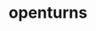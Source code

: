 ---
title: "openturns"
layout: cache
categories: [package, develop]
meta: {"versions": ["1.20"], "compilers": ["gcc@=11.4.0", "gcc@=9.4.0", "oneapi@=2024.0.0"], "oss": ["ubuntu20.04", "ubuntu22.04"], "platforms": ["linux"], "targets": ["neoverse_v1", "neoverse_v2", "ppc64le", "x86_64_v3"], "stacks": ["e4s", "e4s-neoverse-v2", "e4s-neoverse_v1", "e4s-oneapi", "e4s-power", "root"], "num_specs": 67, "num_specs_by_stack": {"e4s-power": 14, "root": 67, "e4s-neoverse_v1": 15, "e4s-neoverse-v2": 10, "e4s": 14, "e4s-oneapi": 14}}
spec_details: [{"hash": "if3gsmvnlcxvos63ymm4ghvmxkyxm2ez", "compiler": "gcc@=9.4.0", "versions": ["1.20"], "os": "ubuntu20.04", "platform": "linux", "target": "ppc64le", "variants": ["build_system=cmake", "build_type=Release", "generator=make", "~ipo", "~libxml2", "+python"], "stacks": ["e4s-power", "root"], "size": "-", "tarball": "https://binaries.spack.io/develop/build_cache/linux-ubuntu20.04-ppc64le/gcc-9.4.0/openturns-1.20/linux-ubuntu20.04-ppc64le-gcc-9.4.0-openturns-1.20-if3gsmvnlcxvos63ymm4ghvmxkyxm2ez.spack"}, {"hash": "pm6csdtxxmyjcfnydjwxhwgb4dzqac5q", "compiler": "gcc@=9.4.0", "versions": ["1.20"], "os": "ubuntu20.04", "platform": "linux", "target": "ppc64le", "variants": ["build_system=cmake", "build_type=Release", "generator=make", "~ipo", "~libxml2", "+python"], "stacks": ["e4s-power", "root"], "size": "-", "tarball": "https://binaries.spack.io/develop/build_cache/linux-ubuntu20.04-ppc64le/gcc-9.4.0/openturns-1.20/linux-ubuntu20.04-ppc64le-gcc-9.4.0-openturns-1.20-pm6csdtxxmyjcfnydjwxhwgb4dzqac5q.spack"}, {"hash": "rc3ybpnajm2y3bs7ln4yitsgsy5tw3hq", "compiler": "gcc@=9.4.0", "versions": ["1.20"], "os": "ubuntu20.04", "platform": "linux", "target": "ppc64le", "variants": ["build_system=cmake", "build_type=Release", "generator=make", "~ipo", "~libxml2", "+python"], "stacks": ["e4s-power", "root"], "size": "-", "tarball": "https://binaries.spack.io/develop/build_cache/linux-ubuntu20.04-ppc64le/gcc-9.4.0/openturns-1.20/linux-ubuntu20.04-ppc64le-gcc-9.4.0-openturns-1.20-rc3ybpnajm2y3bs7ln4yitsgsy5tw3hq.spack"}, {"hash": "7odl6vrgvkfkajgrneure5eqn5egyk63", "compiler": "gcc@=9.4.0", "versions": ["1.20"], "os": "ubuntu20.04", "platform": "linux", "target": "ppc64le", "variants": ["build_system=cmake", "build_type=Release", "generator=make", "~ipo", "~libxml2", "+python"], "stacks": ["e4s-power", "root"], "size": "-", "tarball": "https://binaries.spack.io/develop/build_cache/linux-ubuntu20.04-ppc64le/gcc-9.4.0/openturns-1.20/linux-ubuntu20.04-ppc64le-gcc-9.4.0-openturns-1.20-7odl6vrgvkfkajgrneure5eqn5egyk63.spack"}, {"hash": "jzluci522bb6bfh3zmbwvg3ioi5x4xou", "compiler": "gcc@=9.4.0", "versions": ["1.20"], "os": "ubuntu20.04", "platform": "linux", "target": "ppc64le", "variants": ["build_system=cmake", "build_type=Release", "generator=make", "~ipo", "~libxml2", "+python"], "stacks": ["e4s-power", "root"], "size": "-", "tarball": "https://binaries.spack.io/develop/build_cache/linux-ubuntu20.04-ppc64le/gcc-9.4.0/openturns-1.20/linux-ubuntu20.04-ppc64le-gcc-9.4.0-openturns-1.20-jzluci522bb6bfh3zmbwvg3ioi5x4xou.spack"}, {"hash": "frtk57jej245qqxu6fzbfxh6jdhorkri", "compiler": "gcc@=9.4.0", "versions": ["1.20"], "os": "ubuntu20.04", "platform": "linux", "target": "ppc64le", "variants": ["build_system=cmake", "build_type=Release", "generator=make", "~ipo", "~libxml2", "+python"], "stacks": ["e4s-power", "root"], "size": "-", "tarball": "https://binaries.spack.io/develop/build_cache/linux-ubuntu20.04-ppc64le/gcc-9.4.0/openturns-1.20/linux-ubuntu20.04-ppc64le-gcc-9.4.0-openturns-1.20-frtk57jej245qqxu6fzbfxh6jdhorkri.spack"}, {"hash": "73mihtzo2t4ddh65pbwdjx7kdhwzxsfx", "compiler": "gcc@=9.4.0", "versions": ["1.20"], "os": "ubuntu20.04", "platform": "linux", "target": "ppc64le", "variants": ["build_system=cmake", "build_type=Release", "generator=make", "~ipo", "~libxml2", "+python"], "stacks": ["e4s-power", "root"], "size": "-", "tarball": "https://binaries.spack.io/develop/build_cache/linux-ubuntu20.04-ppc64le/gcc-9.4.0/openturns-1.20/linux-ubuntu20.04-ppc64le-gcc-9.4.0-openturns-1.20-73mihtzo2t4ddh65pbwdjx7kdhwzxsfx.spack"}, {"hash": "xhbxeeiwbubo5vyhrrpfxy72sui2hebm", "compiler": "gcc@=9.4.0", "versions": ["1.20"], "os": "ubuntu20.04", "platform": "linux", "target": "ppc64le", "variants": ["build_system=cmake", "build_type=Release", "generator=make", "~ipo", "~libxml2", "+python"], "stacks": ["e4s-power", "root"], "size": "-", "tarball": "https://binaries.spack.io/develop/build_cache/linux-ubuntu20.04-ppc64le/gcc-9.4.0/openturns-1.20/linux-ubuntu20.04-ppc64le-gcc-9.4.0-openturns-1.20-xhbxeeiwbubo5vyhrrpfxy72sui2hebm.spack"}, {"hash": "5aze5oodjavpebqkomn4y3uu7tqpbb2m", "compiler": "gcc@=9.4.0", "versions": ["1.20"], "os": "ubuntu20.04", "platform": "linux", "target": "ppc64le", "variants": ["build_system=cmake", "build_type=Release", "generator=make", "~ipo", "~libxml2", "+python"], "stacks": ["e4s-power", "root"], "size": "-", "tarball": "https://binaries.spack.io/develop/build_cache/linux-ubuntu20.04-ppc64le/gcc-9.4.0/openturns-1.20/linux-ubuntu20.04-ppc64le-gcc-9.4.0-openturns-1.20-5aze5oodjavpebqkomn4y3uu7tqpbb2m.spack"}, {"hash": "6u5vgsfqxxmc5tm4juzqmc2ctn5kvqqq", "compiler": "gcc@=9.4.0", "versions": ["1.20"], "os": "ubuntu20.04", "platform": "linux", "target": "ppc64le", "variants": ["build_system=cmake", "build_type=Release", "generator=make", "~ipo", "~libxml2", "+python"], "stacks": ["e4s-power", "root"], "size": "-", "tarball": "https://binaries.spack.io/develop/build_cache/linux-ubuntu20.04-ppc64le/gcc-9.4.0/openturns-1.20/linux-ubuntu20.04-ppc64le-gcc-9.4.0-openturns-1.20-6u5vgsfqxxmc5tm4juzqmc2ctn5kvqqq.spack"}, {"hash": "5fvf2omsxjp3gwndiivm2bahwgkfnoma", "compiler": "gcc@=9.4.0", "versions": ["1.20"], "os": "ubuntu20.04", "platform": "linux", "target": "ppc64le", "variants": ["build_system=cmake", "build_type=Release", "generator=make", "~ipo", "~libxml2", "+python"], "stacks": ["e4s-power", "root"], "size": "-", "tarball": "https://binaries.spack.io/develop/build_cache/linux-ubuntu20.04-ppc64le/gcc-9.4.0/openturns-1.20/linux-ubuntu20.04-ppc64le-gcc-9.4.0-openturns-1.20-5fvf2omsxjp3gwndiivm2bahwgkfnoma.spack"}, {"hash": "s633sazopxrzcn3ladpgzkazjvat3aqn", "compiler": "gcc@=9.4.0", "versions": ["1.20"], "os": "ubuntu20.04", "platform": "linux", "target": "ppc64le", "variants": ["build_system=cmake", "build_type=Release", "generator=make", "~ipo", "~libxml2", "+python"], "stacks": ["e4s-power", "root"], "size": "-", "tarball": "https://binaries.spack.io/develop/build_cache/linux-ubuntu20.04-ppc64le/gcc-9.4.0/openturns-1.20/linux-ubuntu20.04-ppc64le-gcc-9.4.0-openturns-1.20-s633sazopxrzcn3ladpgzkazjvat3aqn.spack"}, {"hash": "mtrnktgnrfatcsv2s5xh6yxsqwana2a6", "compiler": "gcc@=9.4.0", "versions": ["1.20"], "os": "ubuntu20.04", "platform": "linux", "target": "ppc64le", "variants": ["build_system=cmake", "build_type=Release", "generator=make", "~ipo", "~libxml2", "+python"], "stacks": ["e4s-power", "root"], "size": "-", "tarball": "https://binaries.spack.io/develop/build_cache/linux-ubuntu20.04-ppc64le/gcc-9.4.0/openturns-1.20/linux-ubuntu20.04-ppc64le-gcc-9.4.0-openturns-1.20-mtrnktgnrfatcsv2s5xh6yxsqwana2a6.spack"}, {"hash": "cwqlawo37jypd5rukwj7taiutnhf4kdj", "compiler": "gcc@=9.4.0", "versions": ["1.20"], "os": "ubuntu20.04", "platform": "linux", "target": "ppc64le", "variants": ["build_system=cmake", "build_type=Release", "generator=make", "~ipo", "~libxml2", "+python"], "stacks": ["e4s-power", "root"], "size": "-", "tarball": "https://binaries.spack.io/develop/build_cache/linux-ubuntu20.04-ppc64le/gcc-9.4.0/openturns-1.20/linux-ubuntu20.04-ppc64le-gcc-9.4.0-openturns-1.20-cwqlawo37jypd5rukwj7taiutnhf4kdj.spack"}, {"hash": "gz2t6y2wnlct25yugv4njsch2uvovutk", "compiler": "gcc@=11.4.0", "versions": ["1.20"], "os": "ubuntu22.04", "platform": "linux", "target": "neoverse_v1", "variants": ["build_system=cmake", "build_type=Release", "generator=make", "~ipo", "~libxml2", "+python"], "stacks": ["e4s-neoverse_v1", "root"], "size": "-", "tarball": "https://binaries.spack.io/develop/build_cache/linux-ubuntu22.04-neoverse_v1/gcc-11.4.0/openturns-1.20/linux-ubuntu22.04-neoverse_v1-gcc-11.4.0-openturns-1.20-gz2t6y2wnlct25yugv4njsch2uvovutk.spack"}, {"hash": "upxoikughe3vbdzdzyvp25b2ajo4m6sw", "compiler": "gcc@=11.4.0", "versions": ["1.20"], "os": "ubuntu22.04", "platform": "linux", "target": "neoverse_v1", "variants": ["build_system=cmake", "build_type=Release", "generator=make", "~ipo", "~libxml2", "+python"], "stacks": ["e4s-neoverse_v1", "root"], "size": "-", "tarball": "https://binaries.spack.io/develop/build_cache/linux-ubuntu22.04-neoverse_v1/gcc-11.4.0/openturns-1.20/linux-ubuntu22.04-neoverse_v1-gcc-11.4.0-openturns-1.20-upxoikughe3vbdzdzyvp25b2ajo4m6sw.spack"}, {"hash": "7i6zazr2f2rktfcbw6skjhki2tet4xb6", "compiler": "gcc@=11.4.0", "versions": ["1.20"], "os": "ubuntu22.04", "platform": "linux", "target": "neoverse_v1", "variants": ["build_system=cmake", "build_type=Release", "generator=make", "~ipo", "~libxml2", "+python"], "stacks": ["e4s-neoverse_v1", "root"], "size": "-", "tarball": "https://binaries.spack.io/develop/build_cache/linux-ubuntu22.04-neoverse_v1/gcc-11.4.0/openturns-1.20/linux-ubuntu22.04-neoverse_v1-gcc-11.4.0-openturns-1.20-7i6zazr2f2rktfcbw6skjhki2tet4xb6.spack"}, {"hash": "s7cj3arqi54u24xhlxevrfma6k7d3ekr", "compiler": "gcc@=11.4.0", "versions": ["1.20"], "os": "ubuntu22.04", "platform": "linux", "target": "neoverse_v1", "variants": ["build_system=cmake", "build_type=Release", "generator=make", "~ipo", "~libxml2", "+python"], "stacks": ["e4s-neoverse_v1", "root"], "size": "-", "tarball": "https://binaries.spack.io/develop/build_cache/linux-ubuntu22.04-neoverse_v1/gcc-11.4.0/openturns-1.20/linux-ubuntu22.04-neoverse_v1-gcc-11.4.0-openturns-1.20-s7cj3arqi54u24xhlxevrfma6k7d3ekr.spack"}, {"hash": "drzknybhcikpfxiymgriwinw7ef7enoq", "compiler": "gcc@=11.4.0", "versions": ["1.20"], "os": "ubuntu22.04", "platform": "linux", "target": "neoverse_v1", "variants": ["build_system=cmake", "build_type=Release", "generator=make", "~ipo", "~libxml2", "+python"], "stacks": ["e4s-neoverse_v1", "root"], "size": "-", "tarball": "https://binaries.spack.io/develop/build_cache/linux-ubuntu22.04-neoverse_v1/gcc-11.4.0/openturns-1.20/linux-ubuntu22.04-neoverse_v1-gcc-11.4.0-openturns-1.20-drzknybhcikpfxiymgriwinw7ef7enoq.spack"}, {"hash": "oidz7rqxmmeredsgx6uetiovbr3o5xhq", "compiler": "gcc@=11.4.0", "versions": ["1.20"], "os": "ubuntu22.04", "platform": "linux", "target": "neoverse_v1", "variants": ["build_system=cmake", "build_type=Release", "generator=make", "~ipo", "~libxml2", "+python"], "stacks": ["e4s-neoverse_v1", "root"], "size": "-", "tarball": "https://binaries.spack.io/develop/build_cache/linux-ubuntu22.04-neoverse_v1/gcc-11.4.0/openturns-1.20/linux-ubuntu22.04-neoverse_v1-gcc-11.4.0-openturns-1.20-oidz7rqxmmeredsgx6uetiovbr3o5xhq.spack"}, {"hash": "as62zwjqrtnclibe77udtnvkwxiz5vv4", "compiler": "gcc@=11.4.0", "versions": ["1.20"], "os": "ubuntu22.04", "platform": "linux", "target": "neoverse_v1", "variants": ["build_system=cmake", "build_type=Release", "generator=make", "~ipo", "~libxml2", "+python"], "stacks": ["e4s-neoverse_v1", "root"], "size": "-", "tarball": "https://binaries.spack.io/develop/build_cache/linux-ubuntu22.04-neoverse_v1/gcc-11.4.0/openturns-1.20/linux-ubuntu22.04-neoverse_v1-gcc-11.4.0-openturns-1.20-as62zwjqrtnclibe77udtnvkwxiz5vv4.spack"}, {"hash": "jhc6gv3udbdvn72qmvyz2yanmffuzfsm", "compiler": "gcc@=11.4.0", "versions": ["1.20"], "os": "ubuntu22.04", "platform": "linux", "target": "neoverse_v1", "variants": ["build_system=cmake", "build_type=Release", "generator=make", "~ipo", "~libxml2", "+python"], "stacks": ["e4s-neoverse_v1", "root"], "size": "-", "tarball": "https://binaries.spack.io/develop/build_cache/linux-ubuntu22.04-neoverse_v1/gcc-11.4.0/openturns-1.20/linux-ubuntu22.04-neoverse_v1-gcc-11.4.0-openturns-1.20-jhc6gv3udbdvn72qmvyz2yanmffuzfsm.spack"}, {"hash": "hcqw4dbzxnus6sdac6f3m2q56yn2heae", "compiler": "gcc@=11.4.0", "versions": ["1.20"], "os": "ubuntu22.04", "platform": "linux", "target": "neoverse_v1", "variants": ["build_system=cmake", "build_type=Release", "generator=make", "~ipo", "~libxml2", "+python"], "stacks": ["e4s-neoverse_v1", "root"], "size": "-", "tarball": "https://binaries.spack.io/develop/build_cache/linux-ubuntu22.04-neoverse_v1/gcc-11.4.0/openturns-1.20/linux-ubuntu22.04-neoverse_v1-gcc-11.4.0-openturns-1.20-hcqw4dbzxnus6sdac6f3m2q56yn2heae.spack"}, {"hash": "eyfzjqclc52tk4h7mgeioalarktassny", "compiler": "gcc@=11.4.0", "versions": ["1.20"], "os": "ubuntu22.04", "platform": "linux", "target": "neoverse_v1", "variants": ["build_system=cmake", "build_type=Release", "generator=make", "~ipo", "~libxml2", "+python"], "stacks": ["e4s-neoverse_v1", "root"], "size": "-", "tarball": "https://binaries.spack.io/develop/build_cache/linux-ubuntu22.04-neoverse_v1/gcc-11.4.0/openturns-1.20/linux-ubuntu22.04-neoverse_v1-gcc-11.4.0-openturns-1.20-eyfzjqclc52tk4h7mgeioalarktassny.spack"}, {"hash": "77772hynqv2nmgk62czwqkkqw2h7nbg2", "compiler": "gcc@=11.4.0", "versions": ["1.20"], "os": "ubuntu22.04", "platform": "linux", "target": "neoverse_v1", "variants": ["build_system=cmake", "build_type=Release", "generator=make", "~ipo", "~libxml2", "+python"], "stacks": ["e4s-neoverse_v1", "root"], "size": "-", "tarball": "https://binaries.spack.io/develop/build_cache/linux-ubuntu22.04-neoverse_v1/gcc-11.4.0/openturns-1.20/linux-ubuntu22.04-neoverse_v1-gcc-11.4.0-openturns-1.20-77772hynqv2nmgk62czwqkkqw2h7nbg2.spack"}, {"hash": "jrp2sb36kps4t3hkevkhziokavtktrjv", "compiler": "gcc@=11.4.0", "versions": ["1.20"], "os": "ubuntu22.04", "platform": "linux", "target": "neoverse_v1", "variants": ["build_system=cmake", "build_type=Release", "generator=make", "~ipo", "~libxml2", "+python"], "stacks": ["e4s-neoverse_v1", "root"], "size": "-", "tarball": "https://binaries.spack.io/develop/build_cache/linux-ubuntu22.04-neoverse_v1/gcc-11.4.0/openturns-1.20/linux-ubuntu22.04-neoverse_v1-gcc-11.4.0-openturns-1.20-jrp2sb36kps4t3hkevkhziokavtktrjv.spack"}, {"hash": "jr6z7ama6rvcvofgetmqn7y77iv4j6id", "compiler": "gcc@=11.4.0", "versions": ["1.20"], "os": "ubuntu22.04", "platform": "linux", "target": "neoverse_v1", "variants": ["build_system=cmake", "build_type=Release", "generator=make", "~ipo", "~libxml2", "+python"], "stacks": ["e4s-neoverse_v1", "root"], "size": "-", "tarball": "https://binaries.spack.io/develop/build_cache/linux-ubuntu22.04-neoverse_v1/gcc-11.4.0/openturns-1.20/linux-ubuntu22.04-neoverse_v1-gcc-11.4.0-openturns-1.20-jr6z7ama6rvcvofgetmqn7y77iv4j6id.spack"}, {"hash": "zkn7mrudk4b7y7xmjnxxq6qaxcf4nsxg", "compiler": "gcc@=11.4.0", "versions": ["1.20"], "os": "ubuntu22.04", "platform": "linux", "target": "neoverse_v1", "variants": ["build_system=cmake", "build_type=Release", "generator=make", "~ipo", "~libxml2", "+python"], "stacks": ["e4s-neoverse_v1", "root"], "size": "-", "tarball": "https://binaries.spack.io/develop/build_cache/linux-ubuntu22.04-neoverse_v1/gcc-11.4.0/openturns-1.20/linux-ubuntu22.04-neoverse_v1-gcc-11.4.0-openturns-1.20-zkn7mrudk4b7y7xmjnxxq6qaxcf4nsxg.spack"}, {"hash": "qdtabzpsdpj64h4j2mqellfip3f5nned", "compiler": "gcc@=11.4.0", "versions": ["1.20"], "os": "ubuntu22.04", "platform": "linux", "target": "neoverse_v1", "variants": ["build_system=cmake", "build_type=Release", "generator=make", "~ipo", "~libxml2", "+python"], "stacks": ["e4s-neoverse_v1", "root"], "size": "-", "tarball": "https://binaries.spack.io/develop/build_cache/linux-ubuntu22.04-neoverse_v1/gcc-11.4.0/openturns-1.20/linux-ubuntu22.04-neoverse_v1-gcc-11.4.0-openturns-1.20-qdtabzpsdpj64h4j2mqellfip3f5nned.spack"}, {"hash": "hlki7vqaznzttnhbasodhb44bjxkumun", "compiler": "gcc@=11.4.0", "versions": ["1.20"], "os": "ubuntu22.04", "platform": "linux", "target": "neoverse_v2", "variants": ["build_system=cmake", "build_type=Release", "generator=make", "~ipo", "~libxml2", "+python"], "stacks": ["e4s-neoverse-v2", "root"], "size": "-", "tarball": "https://binaries.spack.io/develop/build_cache/linux-ubuntu22.04-neoverse_v2/gcc-11.4.0/openturns-1.20/linux-ubuntu22.04-neoverse_v2-gcc-11.4.0-openturns-1.20-hlki7vqaznzttnhbasodhb44bjxkumun.spack"}, {"hash": "rntnejia7d33rb2ejodcxkpxbv53tkcz", "compiler": "gcc@=11.4.0", "versions": ["1.20"], "os": "ubuntu22.04", "platform": "linux", "target": "neoverse_v2", "variants": ["build_system=cmake", "build_type=Release", "generator=make", "~ipo", "~libxml2", "+python"], "stacks": ["e4s-neoverse-v2", "root"], "size": "-", "tarball": "https://binaries.spack.io/develop/build_cache/linux-ubuntu22.04-neoverse_v2/gcc-11.4.0/openturns-1.20/linux-ubuntu22.04-neoverse_v2-gcc-11.4.0-openturns-1.20-rntnejia7d33rb2ejodcxkpxbv53tkcz.spack"}, {"hash": "3gjdgskhfso6uk4apupkm7kg4uyryh2k", "compiler": "gcc@=11.4.0", "versions": ["1.20"], "os": "ubuntu22.04", "platform": "linux", "target": "neoverse_v2", "variants": ["build_system=cmake", "build_type=Release", "generator=make", "~ipo", "~libxml2", "+python"], "stacks": ["e4s-neoverse-v2", "root"], "size": "-", "tarball": "https://binaries.spack.io/develop/build_cache/linux-ubuntu22.04-neoverse_v2/gcc-11.4.0/openturns-1.20/linux-ubuntu22.04-neoverse_v2-gcc-11.4.0-openturns-1.20-3gjdgskhfso6uk4apupkm7kg4uyryh2k.spack"}, {"hash": "tqygu5gvnur6u33dkg6pma7i25koi5nh", "compiler": "gcc@=11.4.0", "versions": ["1.20"], "os": "ubuntu22.04", "platform": "linux", "target": "neoverse_v2", "variants": ["build_system=cmake", "build_type=Release", "generator=make", "~ipo", "~libxml2", "+python"], "stacks": ["e4s-neoverse-v2", "root"], "size": "-", "tarball": "https://binaries.spack.io/develop/build_cache/linux-ubuntu22.04-neoverse_v2/gcc-11.4.0/openturns-1.20/linux-ubuntu22.04-neoverse_v2-gcc-11.4.0-openturns-1.20-tqygu5gvnur6u33dkg6pma7i25koi5nh.spack"}, {"hash": "4gq5nbfrc2n6ebs5zqw4kjir7wgjrme3", "compiler": "gcc@=11.4.0", "versions": ["1.20"], "os": "ubuntu22.04", "platform": "linux", "target": "neoverse_v2", "variants": ["build_system=cmake", "build_type=Release", "generator=make", "~ipo", "~libxml2", "+python"], "stacks": ["e4s-neoverse-v2", "root"], "size": "-", "tarball": "https://binaries.spack.io/develop/build_cache/linux-ubuntu22.04-neoverse_v2/gcc-11.4.0/openturns-1.20/linux-ubuntu22.04-neoverse_v2-gcc-11.4.0-openturns-1.20-4gq5nbfrc2n6ebs5zqw4kjir7wgjrme3.spack"}, {"hash": "hgbhv5jsxnkzagkt464fctoyitclhgxk", "compiler": "gcc@=11.4.0", "versions": ["1.20"], "os": "ubuntu22.04", "platform": "linux", "target": "neoverse_v2", "variants": ["build_system=cmake", "build_type=Release", "generator=make", "~ipo", "~libxml2", "+python"], "stacks": ["e4s-neoverse-v2", "root"], "size": "-", "tarball": "https://binaries.spack.io/develop/build_cache/linux-ubuntu22.04-neoverse_v2/gcc-11.4.0/openturns-1.20/linux-ubuntu22.04-neoverse_v2-gcc-11.4.0-openturns-1.20-hgbhv5jsxnkzagkt464fctoyitclhgxk.spack"}, {"hash": "mhp2fk2rhkmncjkby5nlcrprqtzvej35", "compiler": "gcc@=11.4.0", "versions": ["1.20"], "os": "ubuntu22.04", "platform": "linux", "target": "neoverse_v2", "variants": ["build_system=cmake", "build_type=Release", "generator=make", "~ipo", "~libxml2", "+python"], "stacks": ["e4s-neoverse-v2", "root"], "size": "-", "tarball": "https://binaries.spack.io/develop/build_cache/linux-ubuntu22.04-neoverse_v2/gcc-11.4.0/openturns-1.20/linux-ubuntu22.04-neoverse_v2-gcc-11.4.0-openturns-1.20-mhp2fk2rhkmncjkby5nlcrprqtzvej35.spack"}, {"hash": "splzie4e6xibdbbpjzflsdx7own26fca", "compiler": "gcc@=11.4.0", "versions": ["1.20"], "os": "ubuntu22.04", "platform": "linux", "target": "neoverse_v2", "variants": ["build_system=cmake", "build_type=Release", "generator=make", "~ipo", "~libxml2", "+python"], "stacks": ["e4s-neoverse-v2", "root"], "size": "-", "tarball": "https://binaries.spack.io/develop/build_cache/linux-ubuntu22.04-neoverse_v2/gcc-11.4.0/openturns-1.20/linux-ubuntu22.04-neoverse_v2-gcc-11.4.0-openturns-1.20-splzie4e6xibdbbpjzflsdx7own26fca.spack"}, {"hash": "ujaxpqk3jbljaevwmmkw7dtjka5dqty3", "compiler": "gcc@=11.4.0", "versions": ["1.20"], "os": "ubuntu22.04", "platform": "linux", "target": "neoverse_v2", "variants": ["build_system=cmake", "build_type=Release", "generator=make", "~ipo", "~libxml2", "+python"], "stacks": ["e4s-neoverse-v2", "root"], "size": "-", "tarball": "https://binaries.spack.io/develop/build_cache/linux-ubuntu22.04-neoverse_v2/gcc-11.4.0/openturns-1.20/linux-ubuntu22.04-neoverse_v2-gcc-11.4.0-openturns-1.20-ujaxpqk3jbljaevwmmkw7dtjka5dqty3.spack"}, {"hash": "ve4apqn6vi3jqpkjhxf5mx2xmkah3zje", "compiler": "gcc@=11.4.0", "versions": ["1.20"], "os": "ubuntu22.04", "platform": "linux", "target": "neoverse_v2", "variants": ["build_system=cmake", "build_type=Release", "generator=make", "~ipo", "~libxml2", "+python"], "stacks": ["e4s-neoverse-v2", "root"], "size": "-", "tarball": "https://binaries.spack.io/develop/build_cache/linux-ubuntu22.04-neoverse_v2/gcc-11.4.0/openturns-1.20/linux-ubuntu22.04-neoverse_v2-gcc-11.4.0-openturns-1.20-ve4apqn6vi3jqpkjhxf5mx2xmkah3zje.spack"}, {"hash": "o7bnapij6dsj6rzoscebbrnnxj5pmh3l", "compiler": "gcc@=11.4.0", "versions": ["1.20"], "os": "ubuntu22.04", "platform": "linux", "target": "x86_64_v3", "variants": ["build_system=cmake", "build_type=Release", "generator=make", "~ipo", "~libxml2", "+python"], "stacks": ["e4s", "root"], "size": "-", "tarball": "https://binaries.spack.io/develop/build_cache/linux-ubuntu22.04-x86_64_v3/gcc-11.4.0/openturns-1.20/linux-ubuntu22.04-x86_64_v3-gcc-11.4.0-openturns-1.20-o7bnapij6dsj6rzoscebbrnnxj5pmh3l.spack"}, {"hash": "cytuoxkej6urffbt6oeacyvnwfsspcps", "compiler": "gcc@=11.4.0", "versions": ["1.20"], "os": "ubuntu22.04", "platform": "linux", "target": "x86_64_v3", "variants": ["build_system=cmake", "build_type=Release", "generator=make", "~ipo", "~libxml2", "+python"], "stacks": ["e4s", "root"], "size": "-", "tarball": "https://binaries.spack.io/develop/build_cache/linux-ubuntu22.04-x86_64_v3/gcc-11.4.0/openturns-1.20/linux-ubuntu22.04-x86_64_v3-gcc-11.4.0-openturns-1.20-cytuoxkej6urffbt6oeacyvnwfsspcps.spack"}, {"hash": "n5dktz6o6kzfkcdopjv5wjaqjb7mt5yt", "compiler": "gcc@=11.4.0", "versions": ["1.20"], "os": "ubuntu22.04", "platform": "linux", "target": "x86_64_v3", "variants": ["build_system=cmake", "build_type=Release", "generator=make", "~ipo", "~libxml2", "+python"], "stacks": ["e4s", "root"], "size": "-", "tarball": "https://binaries.spack.io/develop/build_cache/linux-ubuntu22.04-x86_64_v3/gcc-11.4.0/openturns-1.20/linux-ubuntu22.04-x86_64_v3-gcc-11.4.0-openturns-1.20-n5dktz6o6kzfkcdopjv5wjaqjb7mt5yt.spack"}, {"hash": "3i2clr2v7ojlaz65sez3nf2t4zuqb66y", "compiler": "gcc@=11.4.0", "versions": ["1.20"], "os": "ubuntu22.04", "platform": "linux", "target": "x86_64_v3", "variants": ["build_system=cmake", "build_type=Release", "generator=make", "~ipo", "~libxml2", "+python"], "stacks": ["e4s", "root"], "size": "-", "tarball": "https://binaries.spack.io/develop/build_cache/linux-ubuntu22.04-x86_64_v3/gcc-11.4.0/openturns-1.20/linux-ubuntu22.04-x86_64_v3-gcc-11.4.0-openturns-1.20-3i2clr2v7ojlaz65sez3nf2t4zuqb66y.spack"}, {"hash": "nabqc3h3hjkbv3lcslenqcwjiorrktjn", "compiler": "gcc@=11.4.0", "versions": ["1.20"], "os": "ubuntu22.04", "platform": "linux", "target": "x86_64_v3", "variants": ["build_system=cmake", "build_type=Release", "generator=make", "~ipo", "~libxml2", "+python"], "stacks": ["e4s", "root"], "size": "-", "tarball": "https://binaries.spack.io/develop/build_cache/linux-ubuntu22.04-x86_64_v3/gcc-11.4.0/openturns-1.20/linux-ubuntu22.04-x86_64_v3-gcc-11.4.0-openturns-1.20-nabqc3h3hjkbv3lcslenqcwjiorrktjn.spack"}, {"hash": "a334wr7jhru6da4vxskczhrsexeavvuc", "compiler": "gcc@=11.4.0", "versions": ["1.20"], "os": "ubuntu22.04", "platform": "linux", "target": "x86_64_v3", "variants": ["build_system=cmake", "build_type=Release", "generator=make", "~ipo", "~libxml2", "+python"], "stacks": ["e4s", "root"], "size": "-", "tarball": "https://binaries.spack.io/develop/build_cache/linux-ubuntu22.04-x86_64_v3/gcc-11.4.0/openturns-1.20/linux-ubuntu22.04-x86_64_v3-gcc-11.4.0-openturns-1.20-a334wr7jhru6da4vxskczhrsexeavvuc.spack"}, {"hash": "ywckgqywwa6x2klx3jirbj7h6ai5uom5", "compiler": "gcc@=11.4.0", "versions": ["1.20"], "os": "ubuntu22.04", "platform": "linux", "target": "x86_64_v3", "variants": ["build_system=cmake", "build_type=Release", "generator=make", "~ipo", "~libxml2", "+python"], "stacks": ["e4s", "root"], "size": "-", "tarball": "https://binaries.spack.io/develop/build_cache/linux-ubuntu22.04-x86_64_v3/gcc-11.4.0/openturns-1.20/linux-ubuntu22.04-x86_64_v3-gcc-11.4.0-openturns-1.20-ywckgqywwa6x2klx3jirbj7h6ai5uom5.spack"}, {"hash": "wtzjkjwmh4en6d7fh4vkxzfmdkvnwjab", "compiler": "gcc@=11.4.0", "versions": ["1.20"], "os": "ubuntu22.04", "platform": "linux", "target": "x86_64_v3", "variants": ["build_system=cmake", "build_type=Release", "generator=make", "~ipo", "~libxml2", "+python"], "stacks": ["e4s", "root"], "size": "-", "tarball": "https://binaries.spack.io/develop/build_cache/linux-ubuntu22.04-x86_64_v3/gcc-11.4.0/openturns-1.20/linux-ubuntu22.04-x86_64_v3-gcc-11.4.0-openturns-1.20-wtzjkjwmh4en6d7fh4vkxzfmdkvnwjab.spack"}, {"hash": "v5ibphxyfzcj6zirznahbgcda4raxkrc", "compiler": "gcc@=11.4.0", "versions": ["1.20"], "os": "ubuntu22.04", "platform": "linux", "target": "x86_64_v3", "variants": ["build_system=cmake", "build_type=Release", "generator=make", "~ipo", "~libxml2", "+python"], "stacks": ["e4s", "root"], "size": "-", "tarball": "https://binaries.spack.io/develop/build_cache/linux-ubuntu22.04-x86_64_v3/gcc-11.4.0/openturns-1.20/linux-ubuntu22.04-x86_64_v3-gcc-11.4.0-openturns-1.20-v5ibphxyfzcj6zirznahbgcda4raxkrc.spack"}, {"hash": "uliykcrxfiebsmz33l234ads55gt2mpd", "compiler": "gcc@=11.4.0", "versions": ["1.20"], "os": "ubuntu22.04", "platform": "linux", "target": "x86_64_v3", "variants": ["build_system=cmake", "build_type=Release", "generator=make", "~ipo", "~libxml2", "+python"], "stacks": ["e4s", "root"], "size": "-", "tarball": "https://binaries.spack.io/develop/build_cache/linux-ubuntu22.04-x86_64_v3/gcc-11.4.0/openturns-1.20/linux-ubuntu22.04-x86_64_v3-gcc-11.4.0-openturns-1.20-uliykcrxfiebsmz33l234ads55gt2mpd.spack"}, {"hash": "wukglezfgcrrxlpmovpatc6h6ahplphw", "compiler": "gcc@=11.4.0", "versions": ["1.20"], "os": "ubuntu22.04", "platform": "linux", "target": "x86_64_v3", "variants": ["build_system=cmake", "build_type=Release", "generator=make", "~ipo", "~libxml2", "+python"], "stacks": ["e4s", "root"], "size": "-", "tarball": "https://binaries.spack.io/develop/build_cache/linux-ubuntu22.04-x86_64_v3/gcc-11.4.0/openturns-1.20/linux-ubuntu22.04-x86_64_v3-gcc-11.4.0-openturns-1.20-wukglezfgcrrxlpmovpatc6h6ahplphw.spack"}, {"hash": "jyaj4gl2zjvpz52v7sfuxn3bvysuy5zf", "compiler": "gcc@=11.4.0", "versions": ["1.20"], "os": "ubuntu22.04", "platform": "linux", "target": "x86_64_v3", "variants": ["build_system=cmake", "build_type=Release", "generator=make", "~ipo", "~libxml2", "+python"], "stacks": ["e4s", "root"], "size": "-", "tarball": "https://binaries.spack.io/develop/build_cache/linux-ubuntu22.04-x86_64_v3/gcc-11.4.0/openturns-1.20/linux-ubuntu22.04-x86_64_v3-gcc-11.4.0-openturns-1.20-jyaj4gl2zjvpz52v7sfuxn3bvysuy5zf.spack"}, {"hash": "6ygv3z2e2f3riparrq2z7wts56uewqna", "compiler": "gcc@=11.4.0", "versions": ["1.20"], "os": "ubuntu22.04", "platform": "linux", "target": "x86_64_v3", "variants": ["build_system=cmake", "build_type=Release", "generator=make", "~ipo", "~libxml2", "+python"], "stacks": ["e4s", "root"], "size": "-", "tarball": "https://binaries.spack.io/develop/build_cache/linux-ubuntu22.04-x86_64_v3/gcc-11.4.0/openturns-1.20/linux-ubuntu22.04-x86_64_v3-gcc-11.4.0-openturns-1.20-6ygv3z2e2f3riparrq2z7wts56uewqna.spack"}, {"hash": "3xjq2g5y3xmgac34s7rzlyjawy2e3qwz", "compiler": "gcc@=11.4.0", "versions": ["1.20"], "os": "ubuntu22.04", "platform": "linux", "target": "x86_64_v3", "variants": ["build_system=cmake", "build_type=Release", "generator=make", "~ipo", "~libxml2", "+python"], "stacks": ["e4s", "root"], "size": "-", "tarball": "https://binaries.spack.io/develop/build_cache/linux-ubuntu22.04-x86_64_v3/gcc-11.4.0/openturns-1.20/linux-ubuntu22.04-x86_64_v3-gcc-11.4.0-openturns-1.20-3xjq2g5y3xmgac34s7rzlyjawy2e3qwz.spack"}, {"hash": "3vuwmu36wjme7e3qgw4u77mscvewxb4i", "compiler": "oneapi@=2024.0.0", "versions": ["1.20"], "os": "ubuntu22.04", "platform": "linux", "target": "x86_64_v3", "variants": ["build_system=cmake", "build_type=Release", "generator=make", "~ipo", "~libxml2", "+python"], "stacks": ["e4s-oneapi", "root"], "size": "-", "tarball": "https://binaries.spack.io/develop/build_cache/linux-ubuntu22.04-x86_64_v3/oneapi-2024.0.0/openturns-1.20/linux-ubuntu22.04-x86_64_v3-oneapi-2024.0.0-openturns-1.20-3vuwmu36wjme7e3qgw4u77mscvewxb4i.spack"}, {"hash": "swhkh7urpkhot5mdx4vvpuqqt7ft7zhx", "compiler": "oneapi@=2024.0.0", "versions": ["1.20"], "os": "ubuntu22.04", "platform": "linux", "target": "x86_64_v3", "variants": ["build_system=cmake", "build_type=Release", "generator=make", "~ipo", "~libxml2", "+python"], "stacks": ["e4s-oneapi", "root"], "size": "-", "tarball": "https://binaries.spack.io/develop/build_cache/linux-ubuntu22.04-x86_64_v3/oneapi-2024.0.0/openturns-1.20/linux-ubuntu22.04-x86_64_v3-oneapi-2024.0.0-openturns-1.20-swhkh7urpkhot5mdx4vvpuqqt7ft7zhx.spack"}, {"hash": "3bcvuli4x5m552d3k4ipuxjdcb6wsdo7", "compiler": "oneapi@=2024.0.0", "versions": ["1.20"], "os": "ubuntu22.04", "platform": "linux", "target": "x86_64_v3", "variants": ["build_system=cmake", "build_type=Release", "generator=make", "~ipo", "~libxml2", "+python"], "stacks": ["e4s-oneapi", "root"], "size": "-", "tarball": "https://binaries.spack.io/develop/build_cache/linux-ubuntu22.04-x86_64_v3/oneapi-2024.0.0/openturns-1.20/linux-ubuntu22.04-x86_64_v3-oneapi-2024.0.0-openturns-1.20-3bcvuli4x5m552d3k4ipuxjdcb6wsdo7.spack"}, {"hash": "x5eiw6hx7mapr3coqndh2o7dhplhuewn", "compiler": "oneapi@=2024.0.0", "versions": ["1.20"], "os": "ubuntu22.04", "platform": "linux", "target": "x86_64_v3", "variants": ["build_system=cmake", "build_type=Release", "generator=make", "~ipo", "~libxml2", "+python"], "stacks": ["e4s-oneapi", "root"], "size": "-", "tarball": "https://binaries.spack.io/develop/build_cache/linux-ubuntu22.04-x86_64_v3/oneapi-2024.0.0/openturns-1.20/linux-ubuntu22.04-x86_64_v3-oneapi-2024.0.0-openturns-1.20-x5eiw6hx7mapr3coqndh2o7dhplhuewn.spack"}, {"hash": "jou2zmr6cdekhpos3fieifpcstm4g67p", "compiler": "oneapi@=2024.0.0", "versions": ["1.20"], "os": "ubuntu22.04", "platform": "linux", "target": "x86_64_v3", "variants": ["build_system=cmake", "build_type=Release", "generator=make", "~ipo", "~libxml2", "+python"], "stacks": ["e4s-oneapi", "root"], "size": "-", "tarball": "https://binaries.spack.io/develop/build_cache/linux-ubuntu22.04-x86_64_v3/oneapi-2024.0.0/openturns-1.20/linux-ubuntu22.04-x86_64_v3-oneapi-2024.0.0-openturns-1.20-jou2zmr6cdekhpos3fieifpcstm4g67p.spack"}, {"hash": "a3va2n6pdwhxbnj6zwqydjguk2oxwnsj", "compiler": "oneapi@=2024.0.0", "versions": ["1.20"], "os": "ubuntu22.04", "platform": "linux", "target": "x86_64_v3", "variants": ["build_system=cmake", "build_type=Release", "generator=make", "~ipo", "~libxml2", "+python"], "stacks": ["e4s-oneapi", "root"], "size": "-", "tarball": "https://binaries.spack.io/develop/build_cache/linux-ubuntu22.04-x86_64_v3/oneapi-2024.0.0/openturns-1.20/linux-ubuntu22.04-x86_64_v3-oneapi-2024.0.0-openturns-1.20-a3va2n6pdwhxbnj6zwqydjguk2oxwnsj.spack"}, {"hash": "75chziiezzfcmx32igyqfs3olcjgsrs4", "compiler": "oneapi@=2024.0.0", "versions": ["1.20"], "os": "ubuntu22.04", "platform": "linux", "target": "x86_64_v3", "variants": ["build_system=cmake", "build_type=Release", "generator=make", "~ipo", "~libxml2", "+python"], "stacks": ["e4s-oneapi", "root"], "size": "-", "tarball": "https://binaries.spack.io/develop/build_cache/linux-ubuntu22.04-x86_64_v3/oneapi-2024.0.0/openturns-1.20/linux-ubuntu22.04-x86_64_v3-oneapi-2024.0.0-openturns-1.20-75chziiezzfcmx32igyqfs3olcjgsrs4.spack"}, {"hash": "uu4yq2k3gozyuwtqypvlhvcsgapnzmqe", "compiler": "oneapi@=2024.0.0", "versions": ["1.20"], "os": "ubuntu22.04", "platform": "linux", "target": "x86_64_v3", "variants": ["build_system=cmake", "build_type=Release", "generator=make", "~ipo", "~libxml2", "+python"], "stacks": ["e4s-oneapi", "root"], "size": "-", "tarball": "https://binaries.spack.io/develop/build_cache/linux-ubuntu22.04-x86_64_v3/oneapi-2024.0.0/openturns-1.20/linux-ubuntu22.04-x86_64_v3-oneapi-2024.0.0-openturns-1.20-uu4yq2k3gozyuwtqypvlhvcsgapnzmqe.spack"}, {"hash": "zjjgsdxvr57dmng3hxd33sxpkclyr5ms", "compiler": "oneapi@=2024.0.0", "versions": ["1.20"], "os": "ubuntu22.04", "platform": "linux", "target": "x86_64_v3", "variants": ["build_system=cmake", "build_type=Release", "generator=make", "~ipo", "~libxml2", "+python"], "stacks": ["e4s-oneapi", "root"], "size": "-", "tarball": "https://binaries.spack.io/develop/build_cache/linux-ubuntu22.04-x86_64_v3/oneapi-2024.0.0/openturns-1.20/linux-ubuntu22.04-x86_64_v3-oneapi-2024.0.0-openturns-1.20-zjjgsdxvr57dmng3hxd33sxpkclyr5ms.spack"}, {"hash": "n7tnlwtvojdyxkrx455tjtwo2qtwl2dk", "compiler": "oneapi@=2024.0.0", "versions": ["1.20"], "os": "ubuntu22.04", "platform": "linux", "target": "x86_64_v3", "variants": ["build_system=cmake", "build_type=Release", "generator=make", "~ipo", "~libxml2", "+python"], "stacks": ["e4s-oneapi", "root"], "size": "-", "tarball": "https://binaries.spack.io/develop/build_cache/linux-ubuntu22.04-x86_64_v3/oneapi-2024.0.0/openturns-1.20/linux-ubuntu22.04-x86_64_v3-oneapi-2024.0.0-openturns-1.20-n7tnlwtvojdyxkrx455tjtwo2qtwl2dk.spack"}, {"hash": "ocwwuwtquqhrzl32bw7rhg4rgpwmz2nr", "compiler": "oneapi@=2024.0.0", "versions": ["1.20"], "os": "ubuntu22.04", "platform": "linux", "target": "x86_64_v3", "variants": ["build_system=cmake", "build_type=Release", "generator=make", "~ipo", "~libxml2", "+python"], "stacks": ["e4s-oneapi", "root"], "size": "-", "tarball": "https://binaries.spack.io/develop/build_cache/linux-ubuntu22.04-x86_64_v3/oneapi-2024.0.0/openturns-1.20/linux-ubuntu22.04-x86_64_v3-oneapi-2024.0.0-openturns-1.20-ocwwuwtquqhrzl32bw7rhg4rgpwmz2nr.spack"}, {"hash": "hysfpdjuyki72pgv4wwqytnbh56d33ev", "compiler": "oneapi@=2024.0.0", "versions": ["1.20"], "os": "ubuntu22.04", "platform": "linux", "target": "x86_64_v3", "variants": ["build_system=cmake", "build_type=Release", "generator=make", "~ipo", "~libxml2", "+python"], "stacks": ["e4s-oneapi", "root"], "size": "-", "tarball": "https://binaries.spack.io/develop/build_cache/linux-ubuntu22.04-x86_64_v3/oneapi-2024.0.0/openturns-1.20/linux-ubuntu22.04-x86_64_v3-oneapi-2024.0.0-openturns-1.20-hysfpdjuyki72pgv4wwqytnbh56d33ev.spack"}, {"hash": "2utnpbc2z5yhe4mh3nwvjgptk3d4bg7b", "compiler": "oneapi@=2024.0.0", "versions": ["1.20"], "os": "ubuntu22.04", "platform": "linux", "target": "x86_64_v3", "variants": ["build_system=cmake", "build_type=Release", "generator=make", "~ipo", "~libxml2", "+python"], "stacks": ["e4s-oneapi", "root"], "size": "-", "tarball": "https://binaries.spack.io/develop/build_cache/linux-ubuntu22.04-x86_64_v3/oneapi-2024.0.0/openturns-1.20/linux-ubuntu22.04-x86_64_v3-oneapi-2024.0.0-openturns-1.20-2utnpbc2z5yhe4mh3nwvjgptk3d4bg7b.spack"}, {"hash": "b277dq4x26o3h7mqz5xtbtaoi44eyg5t", "compiler": "oneapi@=2024.0.0", "versions": ["1.20"], "os": "ubuntu22.04", "platform": "linux", "target": "x86_64_v3", "variants": ["build_system=cmake", "build_type=Release", "generator=make", "~ipo", "~libxml2", "+python"], "stacks": ["e4s-oneapi", "root"], "size": "-", "tarball": "https://binaries.spack.io/develop/build_cache/linux-ubuntu22.04-x86_64_v3/oneapi-2024.0.0/openturns-1.20/linux-ubuntu22.04-x86_64_v3-oneapi-2024.0.0-openturns-1.20-b277dq4x26o3h7mqz5xtbtaoi44eyg5t.spack"}]
---